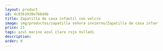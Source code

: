 ```yaml
---
layout: product
id: 4c8361930e766d4b
title: Zapatilla de casa infantil con velcro
image: img/productos/zapatilla señora invierno/Zapatilla de casa infantil con velcro=21=azul marino azul claro rojo Vulladi.webp
price: 21
tags: azul marino azul claro rojo Vulladi
description: 
order: 0
---
```

